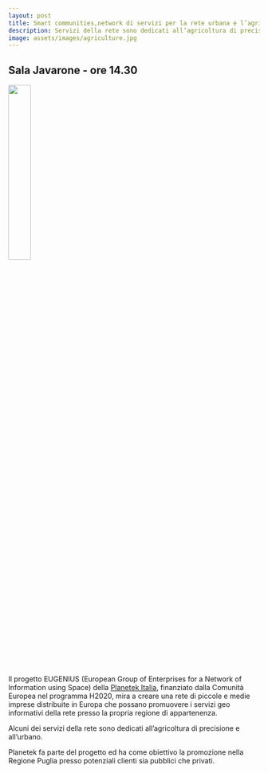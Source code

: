 ```yaml
---
layout: post
title: Smart communities,network di servizi per la rete urbana e l’agricoltura
description: Servizi della rete sono dedicati all’agricoltura di precisione e all’urbano per fare business con i dati
image: assets/images/agriculture.jpg
---
```


## Sala Javarone - ore 14.30

<a href="http://www.planetek.it" target="_blank">
<span class="image fit"><img width="30%" src="{{ site.url }}/img/planetek_logo2.png" alt="" /></span>
</a>

Il progetto EUGENIUS (European Group of Enterprises for a Network of Information using Space) della [Planetek Italia](http://www.planetek.it), finanziato dalla Comunità Europea nel programma H2020, mira a creare una rete di piccole e medie imprese distribuite in Europa che possano promuovere i servizi geo informativi della rete presso la propria regione di appartenenza.

Alcuni dei servizi della rete sono dedicati all’agricoltura di precisione e all’urbano.

Planetek fa parte del progetto ed ha come obiettivo la promozione nella Regione Puglia presso potenziali clienti sia pubblici che privati.


